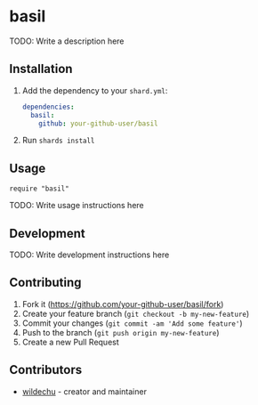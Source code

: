 # basil

TODO: Write a description here

## Installation

1. Add the dependency to your `shard.yml`:

   ```yaml
   dependencies:
     basil:
       github: your-github-user/basil
   ```

2. Run `shards install`

## Usage

```crystal
require "basil"
```

TODO: Write usage instructions here

## Development

TODO: Write development instructions here

## Contributing

1. Fork it (<https://github.com/your-github-user/basil/fork>)
2. Create your feature branch (`git checkout -b my-new-feature`)
3. Commit your changes (`git commit -am 'Add some feature'`)
4. Push to the branch (`git push origin my-new-feature`)
5. Create a new Pull Request

## Contributors

- [wildechu](https://github.com/your-github-user) - creator and maintainer
